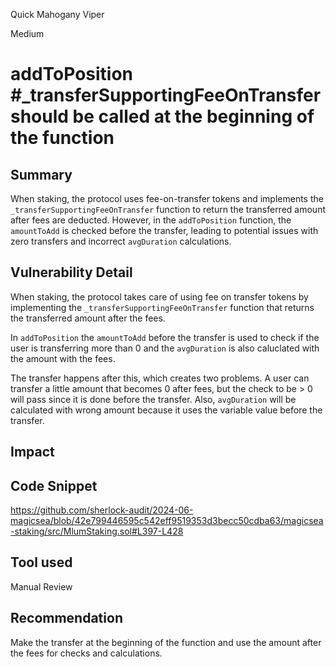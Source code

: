 Quick Mahogany Viper

Medium

# addToPosition #_transferSupportingFeeOnTransfer should be called at the beginning of the function

## Summary
When staking, the protocol uses fee-on-transfer tokens and implements the `_transferSupportingFeeOnTransfer` function to return the transferred amount after fees are deducted. However, in the `addToPosition` function, the `amountToAdd` is checked before the transfer, leading to potential issues with zero transfers and incorrect `avgDuration` calculations.

## Vulnerability Detail
When staking, the protocol takes care of using fee on transfer tokens by implementing the `_transferSupportingFeeOnTransfer` function that returns the transferred amount after the fees. 

In `addToPosition` the `amountToAdd` before the transfer is used to check if the user is transferring more than 0 and the `avgDuration` is also caluclated with the amount with the fees. 

The transfer happens after this, which creates two problems. A user can transfer a little amount that becomes 0 after fees, but the check to be > 0 will pass since it is done before the transfer. Also, `avgDuration` will be calculated with wrong amount because it uses the variable value before the transfer.
## Impact

## Code Snippet
https://github.com/sherlock-audit/2024-06-magicsea/blob/42e799446595c542eff9519353d3becc50cdba63/magicsea-staking/src/MlumStaking.sol#L397-L428

## Tool used

Manual Review

## Recommendation
Make the transfer at the beginning of the function and use the amount after the fees for checks and calculations.